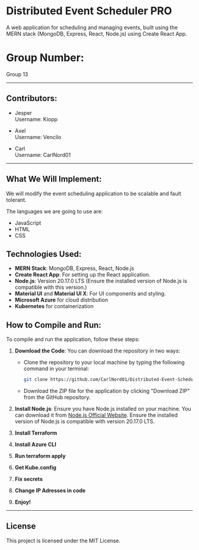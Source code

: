 # Distributed Event Scheduler PRO
A web application for scheduling and managing events, built using the MERN stack (MongoDB, Express, React, Node.js) using Create React App.

# Group Number:
Group 13

---

## Contributors:

- Jesper\
  Username: Kiopp

- Axel\
  Username: Vencilo

- Carl\
  Username: CarlNord01

---

## What We Will Implement:
We will modify the event scheduling application to be scalable and fault tolerant.

The languages we are going to use are:
- JavaScript
- HTML
- CSS

## Technologies Used:
- **MERN Stack**: MongoDB, Express, React, Node.js
- **Create React App**: For setting up the React application.
- **Node.js**: Version 20.17.0 LTS (Ensure the installed version of Node.js is compatible with this version.)
- **Material UI** and **Material UI X**: For UI components and styling.
- **Microsoft Azure** for cloud distribution
- **Kubernetes** for containerization

## How to Compile and Run:

To compile and run the application, follow these steps:

1. **Download the Code**: You can download the repository in two ways:
   - Clone the repository to your local machine by typing the following command in your terminal:
     ```bash
     git clone https://github.com/CarlNord01/Distributed-Event-Scheduling-Application.git
     ```
   - Download the ZIP file for the application by clicking "Download ZIP" from the GitHub repository.

2. **Install Node.js**: Ensure you have Node.js installed on your machine. You can download it from [Node.js Official Website](https://nodejs.org/). Ensure the installed version of Node.js is compatible with version 20.17.0 LTS.

3. **Install Terraform**

4. **Install Azure CLI**

5. **Run terraform apply**

6. **Get Kube.config**

7. **Fix secrets**

8. **Change IP Adresses in code**

9. **Enjoy!**
---

## License
This project is licensed under the MIT License.
